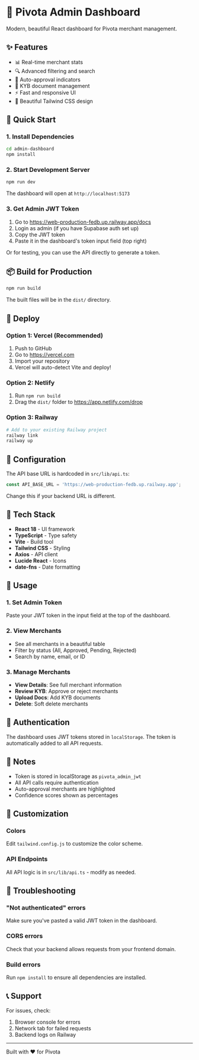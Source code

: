 # 🎨 Pivota Admin Dashboard

Modern, beautiful React dashboard for Pivota merchant management.

## ✨ Features

- 📊 Real-time merchant stats
- 🔍 Advanced filtering and search
- 🎯 Auto-approval indicators
- 📄 KYB document management
- ⚡ Fast and responsive UI
- 🎨 Beautiful Tailwind CSS design

## 🚀 Quick Start

### 1. Install Dependencies

```bash
cd admin-dashboard
npm install
```

### 2. Start Development Server

```bash
npm run dev
```

The dashboard will open at `http://localhost:5173`

### 3. Get Admin JWT Token

1. Go to https://web-production-fedb.up.railway.app/docs
2. Login as admin (if you have Supabase auth set up)
3. Copy the JWT token
4. Paste it in the dashboard's token input field (top right)

Or for testing, you can use the API directly to generate a token.

## 📦 Build for Production

```bash
npm run build
```

The built files will be in the `dist/` directory.

## 🚢 Deploy

### Option 1: Vercel (Recommended)

1. Push to GitHub
2. Go to https://vercel.com
3. Import your repository
4. Vercel will auto-detect Vite and deploy!

### Option 2: Netlify

1. Run `npm run build`
2. Drag the `dist/` folder to https://app.netlify.com/drop

### Option 3: Railway

```bash
# Add to your existing Railway project
railway link
railway up
```

## 🔧 Configuration

The API base URL is hardcoded in `src/lib/api.ts`:

```typescript
const API_BASE_URL = 'https://web-production-fedb.up.railway.app';
```

Change this if your backend URL is different.

## 📱 Tech Stack

- **React 18** - UI framework
- **TypeScript** - Type safety
- **Vite** - Build tool
- **Tailwind CSS** - Styling
- **Axios** - API client
- **Lucide React** - Icons
- **date-fns** - Date formatting

## 🎯 Usage

### 1. Set Admin Token

Paste your JWT token in the input field at the top of the dashboard.

### 2. View Merchants

- See all merchants in a beautiful table
- Filter by status (All, Approved, Pending, Rejected)
- Search by name, email, or ID

### 3. Manage Merchants

- **View Details**: See full merchant information
- **Review KYB**: Approve or reject merchants
- **Upload Docs**: Add KYB documents
- **Delete**: Soft delete merchants

## 🔐 Authentication

The dashboard uses JWT tokens stored in `localStorage`. The token is automatically added to all API requests.

## 📝 Notes

- Token is stored in localStorage as `pivota_admin_jwt`
- All API calls require authentication
- Auto-approval merchants are highlighted
- Confidence scores shown as percentages

## 🎨 Customization

### Colors

Edit `tailwind.config.js` to customize the color scheme.

### API Endpoints

All API logic is in `src/lib/api.ts` - modify as needed.

## 🐛 Troubleshooting

### "Not authenticated" errors

Make sure you've pasted a valid JWT token in the dashboard.

### CORS errors

Check that your backend allows requests from your frontend domain.

### Build errors

Run `npm install` to ensure all dependencies are installed.

## 📞 Support

For issues, check:
1. Browser console for errors
2. Network tab for failed requests
3. Backend logs on Railway

---

Built with ❤️ for Pivota

